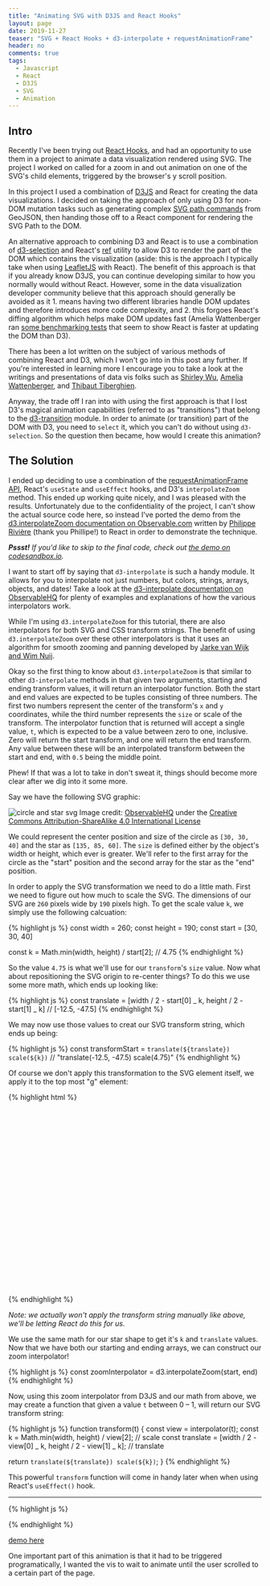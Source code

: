 ```yaml
---
title: "Animating SVG with D3JS and React Hooks"
layout: page
date: 2019-11-27
teaser: "SVG + React Hooks + d3-interpolate + requestAnimationFrame"
header: no
comments: true
tags:
  - Javascript
  - React
  - D3JS
  - SVG
  - Animation
---
```


<style>
    small {
        font-size: 14px;
    }
</style>

## Intro

Recently I've been trying out [React Hooks](https://reactjs.org/docs/hooks-overview.html), and had an opportunity to use them in a project to animate a data visualization rendered using SVG. The project I worked on called for a zoom in and out animation on one of the SVG's child elements, triggered by the browser's y scroll position.

In this project I used a combination of [D3JS](https://d3js.org/) and React for creating the data visualizations. I decided on taking the approach of only using D3 for non-DOM mutation tasks such as generating complex [SVG path commands](https://developer.mozilla.org/en-US/docs/Web/SVG/Attribute/d) from GeoJSON, then handing those off to a React component for rendering the SVG Path to the DOM.

An alternative approach to combining D3 and React is to use a combination of [d3-selection](#) and React's [ref](https://reactjs.org/docs/refs-and-the-dom.html) utility to allow D3 to render the part of the DOM which contains the visualization (aside: this is the approach I typically take when using [LeafletJS](https://leafletjs.com/) with React). The benefit of this approach is that if you already know D3JS, you can continue developing similar to how you normally would without React. However, some in the data visualization developer community believe that this approach should generally be avoided as it 1. means having two different libraries handle DOM updates and therefore introduces more code complexity, and 2. this forgoes React's diffing algorithm which helps make DOM updates fast (Amelia Wattenberger ran [some benchmarking tests](https://twitter.com/Wattenberger/status/1123413424678027265) that seem to show React is faster at updating the DOM than D3).

There has been a lot written on the subject of various methods of combining React and D3, which I won't go into in this post any further. If you're interested in learning more I encourage you to take a look at the writings and presentations of data vis folks such as [Shirley Wu](http://slides.com/shirleywu/deck#/4), [Amelia Wattenberger](https://wattenberger.com/blog/react-and-d3), and [Thibaut Tiberghien](https://medium.com/@tibotiber/react-d3-js-balancing-performance-developer-experience-4da35f912484).

Anyway, the trade off I ran into with using the first approach is that I lost D3's magical animation capabilities (referred to as "transitions") that belong to the [d3-transition](#) module. In order to animate (or transition) part of the DOM with D3, you need to `select` it, which you can't do without using `d3-selection`. So the question then became, how would I create this animation?

## The Solution

I ended up deciding to use a combination of the [requestAnimationFrame API](#), React's `useState` and `useEffect` hooks, and D3's `interpolateZoom` method. This ended up working quite nicely, and I was pleased with the results. Unfortunately due to the confidentiality of the project, I can't show the actual source code here, so instead I've ported the demo from the [d3.interpolateZoom documentation on Observable.com](https://observablehq.com/@d3/d3-interpolatezoom?collection=@d3/d3-interpolate) written by [Philippe Rivière](https://twitter.com/recifs) (thank you Phillipe!) to React in order to demonstrate the technique.

**_Pssst!_** _If you'd like to skip to the final code, check out [the demo on codesandbox.io](https://codesandbox.io/s/react-d3-animation-with-hooks-wz8cl)._

I want to start off by saying that `d3-interpolate` is such a handy module. It allows for you to interpolate not just numbers, but colors, strings, arrays, objects, and dates! Take a look at the [d3-interpolate documentation on ObservableHQ](https://observablehq.com/collection/@d3/d3-interpolate) for plenty of examples and explanations of how the various interpolators work.

While I'm using `d3.interpolateZoom` for this tutorial, there are also interpolators for both SVG and CSS transform strings. The benefit of using `d3.interpolateZoom` over these other interpolators is that it uses an algorithm for smooth zooming and panning developed by [Jarke van Wijk and Wim Nuij](http://www.win.tue.nl/~vanwijk/zoompan.pdf).

Okay so the first thing to know about `d3.interpolateZoom` is that similar to other `d3-interpolate` methods in that given two arguments, starting and ending transform values, it will return an interpolator function. Both the start and end values are expected to be tuples consisting of three numbers. The first two numbers represent the center of the transform's `x` and `y` coordinates, while the third number represents the `size` or scale of the transform. The interpolator function that is returned will accept a single value, `t`, which is expected to be a value between zero to one, inclusive. Zero will return the start transform, and one will return the end transform. Any value between these will be an interpolated transform between the start and end, with `0.5` being the middle point.

Phew! If that was a lot to take in don't sweat it, things should become more clear after we dig into it some more.

Say we have the following SVG graphic:

![circle and star svg]({{site.urlimg}}d3-interpolatezoom.png)
<small>
Image credit: [ObservableHQ](https://observablehq.com/@d3/d3-interpolatezoom?collection=@d3/d3-interpolate) under the [Creative Commons Attribution-ShareAlike 4.0 International License](https://creativecommons.org/licenses/by-sa/4.0/)
</small>

We could represent the center position and size of the circle as `[30, 30, 40]` and the star as `[135, 85, 60]`. The `size` is defined either by the object's width or height, which ever is greater. We'll refer to the first array for the circle as the "start" position and the second array for the star as the "end" position.

In order to apply the SVG transformation we need to do a little math. First we need to figure out how much to scale the SVG. The dimensions of our SVG are `260` pixels wide by `190` pixels high. To get the scale value `k`, we simply use the following calcuation:

{% highlight js %}
const width = 260;
const height = 190;
const start = [30, 30, 40]

const k = Math.min(width, height) / start[2];
// 4.75
{% endhighlight %}

So the value `4.75` is what we'll use for our `transform`'s `size` value. Now what about repositioning the SVG origin to re-center things? To do this we use some more math, which ends up looking like:

{% highlight js %}
const translate = [width / 2 - start[0] _ k, height / 2 - start[1] _ k]
// [-12.5, -47.5]
{% endhighlight %}

We may now use those values to creat our SVG transform string, which ends up being:

{% highlight js %}
const transformStart = `translate(${translate}) scale(${k})`
// "translate(-12.5, -47.5) scale(4.75)"
{% endhighlight %}

Of course we don't apply this transformation to the SVG element itself, we apply it to the top most "g" element:

{% highlight html %}
<svg viewBox="-2 -2 264 194" style="max-width: 600px">
<g id=view transform="translate(-12.5,-47.5) scale(4.75)">

  <!-- more svg markup here -->
  </g>
</svg>
{% endhighlight %}

_Note: we actually won't apply the transform string manually like above, we'll be letting React do this for us._

We use the same math for our star shape to get it's `k` and `translate` values. Now that we have both our starting and ending arrays, we can construct our zoom interpolator!

{% highlight js %}
const zoomInterpolator = d3.interpolateZoom(start, end)
{% endhighlight %}

Now, using this zoom interpolator from D3JS and our math from above, we may create a function that given a value `t` between 0 – 1, will return our SVG transform string:

{% highlight js %}
function transform(t) {
const view = interpolator(t);
const k = Math.min(width, height) / view[2]; // scale
const translate = [width / 2 - view[0] _ k, height / 2 - view[1] _ k]; // translate

return `translate(${translate}) scale(${k})`;
}
{% endhighlight %}

This powerful `transform` function will come in handy later when when using React's `useEffect()` hook.

---

{% highlight js %}

{% endhighlight %}

[demo here](https://codesandbox.io/s/react-d3-animation-with-hooks-wz8cl)

One important part of this animation is that it had to be triggered programatically, I wanted the vis to wait to animate until the user scrolled to a certain part of the page.
